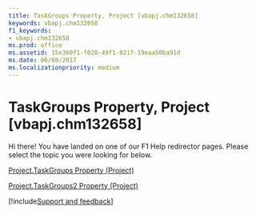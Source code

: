 ```yaml
---
title: TaskGroups Property, Project [vbapj.chm132658]
keywords: vbapj.chm132658
f1_keywords:
- vbapj.chm132658
ms.prod: office
ms.assetid: 15e360f1-f028-49f1-821f-19eaa50ba91d
ms.date: 06/08/2017
ms.localizationpriority: medium
---
```



# TaskGroups Property, Project [vbapj.chm132658]

Hi there! You have landed on one of our F1 Help redirector pages. Please select the topic you were looking for below.

[Project.TaskGroups Property (Project)](https://msdn.microsoft.com/library/fca3e169-396b-714d-8710-f54d8f777aeb%28Office.15%29.aspx)

[Project.TaskGroups2 Property (Project)](https://msdn.microsoft.com/library/e457ea72-be4e-4480-718d-548d8339b8b6%28Office.15%29.aspx)

[!include[Support and feedback](~/includes/feedback-boilerplate.md)]